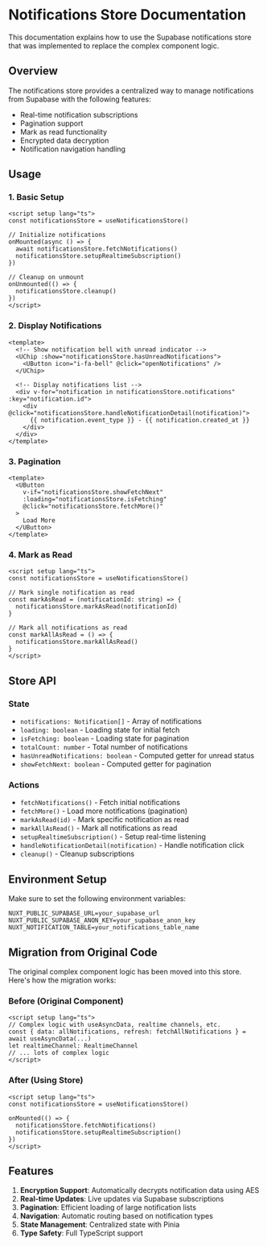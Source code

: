# Notifications Store Documentation

This documentation explains how to use the Supabase notifications store that was implemented to replace the complex component logic.

## Overview

The notifications store provides a centralized way to manage notifications from Supabase with the following features:

- Real-time notification subscriptions
- Pagination support
- Mark as read functionality
- Encrypted data decryption
- Notification navigation handling

## Usage

### 1. Basic Setup

```vue
<script setup lang="ts">
const notificationsStore = useNotificationsStore()

// Initialize notifications
onMounted(async () => {
  await notificationsStore.fetchNotifications()
  notificationsStore.setupRealtimeSubscription()
})

// Cleanup on unmount
onUnmounted(() => {
  notificationsStore.cleanup()
})
</script>
```

### 2. Display Notifications

```vue
<template>
  <!-- Show notification bell with unread indicator -->
  <UChip :show="notificationsStore.hasUnreadNotifications">
    <UButton icon="i-fa-bell" @click="openNotifications" />
  </UChip>

  <!-- Display notifications list -->
  <div v-for="notification in notificationsStore.notifications" :key="notification.id">
    <div @click="notificationsStore.handleNotificationDetail(notification)">
      {{ notification.event_type }} - {{ notification.created_at }}
    </div>
  </div>
</template>
```

### 3. Pagination

```vue
<template>
  <UButton 
    v-if="notificationsStore.showFetchNext" 
    :loading="notificationsStore.isFetching"
    @click="notificationsStore.fetchMore()"
  >
    Load More
  </UButton>
</template>
```

### 4. Mark as Read

```vue
<script setup lang="ts">
const notificationsStore = useNotificationsStore()

// Mark single notification as read
const markAsRead = (notificationId: string) => {
  notificationsStore.markAsRead(notificationId)
}

// Mark all notifications as read
const markAllAsRead = () => {
  notificationsStore.markAllAsRead()
}
</script>
```

## Store API

### State

- `notifications: Notification[]` - Array of notifications
- `loading: boolean` - Loading state for initial fetch
- `isFetching: boolean` - Loading state for pagination
- `totalCount: number` - Total number of notifications
- `hasUnreadNotifications: boolean` - Computed getter for unread status
- `showFetchNext: boolean` - Computed getter for pagination

### Actions

- `fetchNotifications()` - Fetch initial notifications
- `fetchMore()` - Load more notifications (pagination)
- `markAsRead(id)` - Mark specific notification as read
- `markAllAsRead()` - Mark all notifications as read
- `setupRealtimeSubscription()` - Setup real-time listening
- `handleNotificationDetail(notification)` - Handle notification click
- `cleanup()` - Cleanup subscriptions

## Environment Setup

Make sure to set the following environment variables:

```env
NUXT_PUBLIC_SUPABASE_URL=your_supabase_url
NUXT_PUBLIC_SUPABASE_ANON_KEY=your_supabase_anon_key
NUXT_NOTIFICATION_TABLE=your_notifications_table_name
```

## Migration from Original Code

The original complex component logic has been moved into this store. Here's how the migration works:

### Before (Original Component)
```vue
<script setup lang="ts">
// Complex logic with useAsyncData, realtime channels, etc.
const { data: allNotifications, refresh: fetchAllNotifications } = await useAsyncData(...)
let realtimeChannel: RealtimeChannel
// ... lots of complex logic
</script>
```

### After (Using Store)
```vue
<script setup lang="ts">
const notificationsStore = useNotificationsStore()

onMounted(() => {
  notificationsStore.fetchNotifications()
  notificationsStore.setupRealtimeSubscription()
})
</script>
```

## Features

1. **Encryption Support**: Automatically decrypts notification data using AES
2. **Real-time Updates**: Live updates via Supabase subscriptions
3. **Pagination**: Efficient loading of large notification lists
4. **Navigation**: Automatic routing based on notification types
5. **State Management**: Centralized state with Pinia
6. **Type Safety**: Full TypeScript support